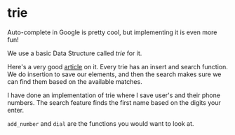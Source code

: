 # trie

Auto-complete in Google is pretty cool, but implementing it is even more fun!

We use a basic Data Structure called _trie_ for it. 

Here's a very good [article](https://www.geeksforgeeks.org/trie-insert-and-search/) on it. Every trie has an insert 
and search function. We do insertion to save our elements, and then the search makes sure we can find them based 
on the available matches.

I have done an implementation of trie where I save user's and their phone numbers.
The search feature finds the first name based on the digits your enter. 

`add_number` and `dial` are the functions you would want to look at.
